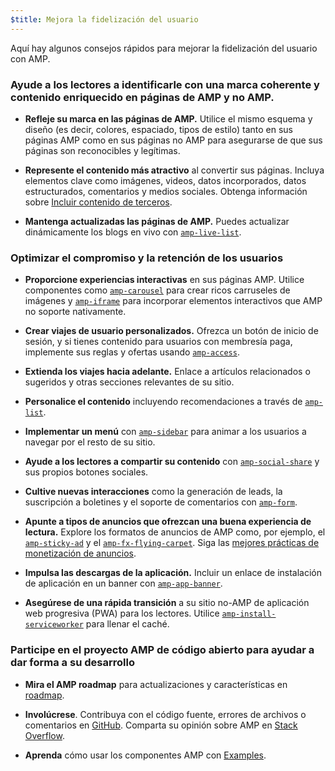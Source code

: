 ```yaml
---
$title: Mejora la fidelización del usuario
---
```


Aquí hay algunos consejos rápidos para mejorar la fidelización del usuario con AMP.

### Ayude a los lectores a identificarle con una marca coherente y contenido enriquecido en páginas de AMP y no AMP.

- **Refleje su marca en las páginas de AMP.** Utilice el mismo esquema y diseño (es decir, colores, espaciado, tipos de estilo) tanto en sus páginas AMP como en sus páginas no AMP para asegurarse de que sus páginas son reconocibles y legítimas.

- **Represente el contenido más atractivo** al convertir sus páginas. Incluya elementos clave como imágenes, videos, datos incorporados, datos estructurados, comentarios y medios sociales. Obtenga información sobre [Incluir contenido de terceros](../../../documentation/guides-and-tutorials/develop/media_iframes_3p/third_party_components.md).

- **Mantenga actualizadas las páginas de AMP.** Puedes actualizar dinámicamente los blogs en vivo con [`amp-live-list`](../../../documentation/components/reference/amp-live-list.md).

### Optimizar el compromiso y la retención de los usuarios

- **Proporcione experiencias interactivas** en sus páginas AMP. Utilice componentes como [`amp-carousel`](../../../documentation/components/reference/amp-carousel.md) para crear ricos carruseles de imágenes y [`amp-iframe`](../../../documentation/components/reference/amp-iframe.md) para incorporar elementos interactivos que AMP no soporte nativamente.

- **Crear viajes de usuario personalizados.** Ofrezca un botón de inicio de sesión, y si tienes contenido para usuarios con membresía paga, implemente sus reglas y ofertas usando [`amp-access`](../../../documentation/components/reference/amp-access.md).

- **Extienda los viajes hacia adelante.** Enlace a artículos relacionados o sugeridos y otras secciones relevantes de su sitio.

- **Personalice el contenido** incluyendo recomendaciones a través de [`amp-list`](../../../documentation/components/reference/amp-list.md).

- **Implementar un menú** con [`amp-sidebar`](../../../documentation/components/reference/amp-sidebar.md) para animar a los usuarios a navegar por el resto de su sitio.

- **Ayude a los lectores a compartir su contenido** con [`amp-social-share`](../../../documentation/components/reference/amp-social-share.md) y sus propios botones sociales.

- **Cultive nuevas interacciones** como la generación de leads, la suscripción a boletines y el soporte de comentarios con [`amp-form`](../../../documentation/components/reference/amp-form.md).

- **Apunte a tipos de anuncios que ofrezcan una buena experiencia de lectura.** Explore los formatos de anuncios de AMP como, por ejemplo, el [`amp-sticky-ad`](../../../documentation/components/reference/amp-sticky-ad.md) y el [`amp-fx-flying-carpet`](../../../documentation/components/reference/amp-fx-flying-carpet.md). Siga las [mejores prácticas de monetización de anuncios](../../../documentation/guides-and-tutorials/develop/monetization/index.md).

- **Impulsa las descargas de la aplicación.** Incluir un enlace de instalación de aplicación en un banner con [`amp-app-banner`](../../../documentation/components/reference/amp-app-banner.md).

- **Asegúrese de una rápida transición** a su sitio no-AMP de aplicación web progresiva (PWA) para los lectores. Utilice [`amp-install-serviceworker`](../../../documentation/components/reference/amp-install-serviceworker.md) para llenar el caché.

### Participe en el proyecto AMP de código abierto para ayudar a dar forma a su desarrollo

- **Mira el AMP roadmap** para actualizaciones y características en [roadmap](../../../community/roadmap.html).

- **Involúcrese**. Contribuya con el código fuente, errores de archivos o comentarios en [GitHub](https://github.com/ampproject/amphtml/blob/master/CONTRIBUTING.md). Comparta su opinión sobre AMP en [Stack Overflow](https://stackoverflow.com/questions/tagged/amp-html).

- **Aprenda** cómo usar los componentes AMP con [Examples](../../../documentation/examples/index.html).
